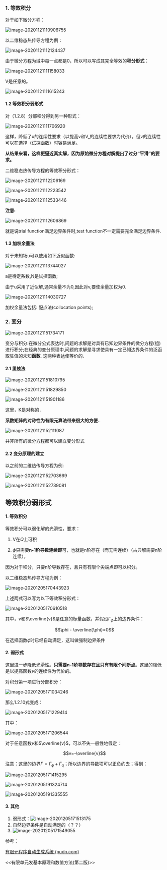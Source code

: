 ### 1. 等效积分

对于如下微分方程：

![image-20201121110906755](../imags/image-20201121110906755.png)

以二维稳态热传导方程为例：

![image-20201121112124437](../imags/image-20201121112124437.png)

由于微分方程为域中每一点都是0，所以可以写成其完全等效的**积分形式**：

![image-20201121111158033](../imags/image-20201121111158033.png)

V是任意的。

![image-20201121111615243](../imags/image-20201121111615243.png)

#### 1.2 等效积分弱形式

对（1.2.8）分部积分得到另一种形式：

![image-20201121111706920](../imags/image-20201121111706920.png)

这样，降低了u的连续性要求（以提高v和V_的连续性要求为代价）。但v的连续性可以在选择（试探函数）时容易满足。

**从结果来看，这样更逼近真实解，因为原始微分方程对解提出了过分“平滑”的要求。**



二维稳态热传导方程的等效积分形式：

![image-20201121112206169](../imags/image-20201121112206169.png)

![image-20201121112223542](../imags/image-20201121112223542.png)

![image-20201121112533446](../imags/image-20201121112533446.png)

**注意:**

![image-20201121112606869](../imags/image-20201121112606869.png)

就是说trial function满足边界条件时,test function不一定需要完全满足边界条件.

#### 1.3 加权余量法

对于未知场u可以使用如下近似函数:

![image-20201121113744027](../imags/image-20201121113744027.png)

a是待定系数,N是试探函数;

由于u采用了近似解,通常余量不为0,因此对v,要使余量加权为0.

![image-20201121114030727](../imags/image-20201121114030727.png)



加权余量法包括: 配点法(collocation points);



### 2. 变分

![image-20201121151734171](../imags/image-20201121151734171.png)

变分与积分:在微分公式表达时,问题的求解是对具有已知边界条件的微分方程(组)进行积分;在经典的变分原理中,问题的求解是寻求使具有一定已知边界条件的泛函取驻值的未知**函数**. 这两种表达使等价的．

#### 2.1 里兹法

![image-20201121151810795](../imags/image-20201121151810795.png)

![image-20201121151829850](../imags/image-20201121151829850.png)

![image-20201121151901186](../imags/image-20201121151901186.png)

这里，K是对称的．

**系数矩阵的对称性为有限元算法带来很大的方便．**

![image-20201121152111087](../imags/image-20201121152111087.png)

并非所有的微分方程都可以建立变分形式

#### 2.2 变分原理的建立

以之前的二维热传导方程为例:

![image-20201121152703669](../imags/image-20201121152703669.png)

![image-20201121152739081](../imags/image-20201121152739081.png)

## 等效积分弱形式

#### 1. 等效积分

等效积分可以弱化解的光滑性，要求：

1. V在$\Omega$上可积

2. $\phi$只需要**n-1阶导数连续即**可，也就是n阶存在（而无需连续）（古典解需要n阶连续），


因为对于积分，只要n阶导数存在，且只有有限个尖端点即可以积分。

以二维稳态热传导方程为例：

![image-20201205170443923](imags/image-20201205170443923.png)

上述两式可以写为以下等效积分形式：

![image-20201205170610518](imags/image-20201205170610518.png)

其中，$v$和$\overline{v}$是任意的标量函数，并假设$\Gamma_\phi$上的边界条件：

$$\phi - \overline{\phi}=0$$

在选择函数$\phi$时已经自动满足，这叫做强制边界条件

#### 2. 弱形式

这里进一步降低光滑性。**只需要n-1阶导数存在且只有有限个间断点**。这里的降低是以提高函数$v$的连续性为代价的。 

对积分第一项进行分部积分：

![image-20201205171034246](imags/image-20201205171034246.png)

那么1.2.10式变成：

![image-20201205171229414](imags/image-20201205171229414.png)

其中：

![image-20201205171206544](imags/image-20201205171206544.png)

对于任意函数$v$和$\overline{v}$，可以不失一般性地假定：

$$v=-\overline{v}$$

注意：这里的边界$\Gamma=\Gamma_\phi+\Gamma_q$；所以边界的导数项可以正负约去；得到：

![image-20201205171415295](imags/image-20201205171415295.png)





![image-20201205191324714](imags/image-20201205191324714.png)

![image-20201205191335555](imags/image-20201205191335555.png)

#### 3. 其他

1. 弱形式：![image-20201205171513175](imags/image-20201205171513175.png)
2. 自然边界条件是自动满足的（？？）
3. ![image-20201205171549055](imags/image-20201205171549055.png)

参考：

[有限元程序自动生成系统 (pudn.com)](http://read.pudn.com/downloads154/ebook/683455/%D3%D0%CF%DE%D4%AA%B7%BD%B7%A8(%D3%D0FORTRAN%B3%CC%D0%F2).pdf)

<<有限单元发基本原理和数值方法(第二版)>>
